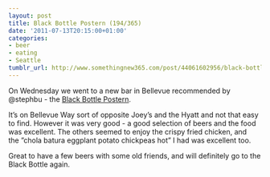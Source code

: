 ```yaml
---
layout: post
title: Black Bottle Postern (194/365)
date: '2011-07-13T20:15:00+01:00'
categories:
- beer
- eating
- Seattle
tumblr_url: http://www.somethingnew365.com/post/44061602956/black-bottle-postern-194365
---
```

On Wednesday we went to a new bar in Bellevue recommended by @stephbu - the [Black Bottle Postern](http://blackbottlebellevue.com/).

It’s on Bellevue Way sort of opposite Joey’s and the Hyatt and not that easy to find. However it was very good - a good selection of beers and the food was excellent. The others seemed to enjoy the crispy fried chicken, and the ”chola batura eggplant potato chickpeas hot” I had was excellent too.

Great to have a few beers with some old friends, and will definitely go to the Black Bottle again.

